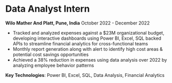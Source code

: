 # Data Analyst Intern
**Wilo Mather And Platt, Pune, India**
October 2022 - December 2022

- Tracked and analyzed expenses against a $23M organizational budget, developing interactive dashboards using Power BI, Excel, SQL backed APIs to streamline financial analytics for cross-functional teams
- Monthly report generation along with alert to identify high cost areas & potential cost savings opportunities
- Achieved a 38% reduction in expenses using data analysis over 2022 by analyzing employee behavior patterns

**Key Technologies**: Power BI, Excel, SQL, Data Analysis, Financial Analytics